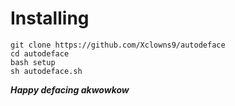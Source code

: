 # Installing
```
git clone https://github.com/Xclowns9/autodeface
cd autodeface
bash setup
sh autodeface.sh
```
***Happy defacing akwowkow***
